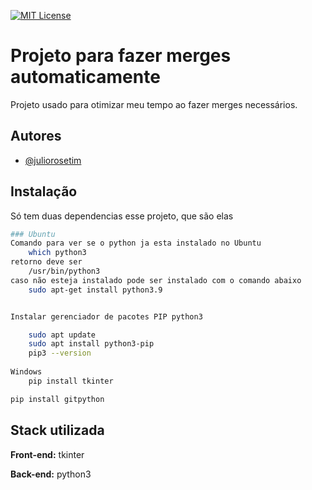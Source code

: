 
[![MIT License](https://img.shields.io/badge/Python%20-%20brightgreen?logo=Python
)](https://img.shields.io/badge/Python%20-%20brightgreen?logo=Python
)

# Projeto para fazer merges automaticamente

Projeto usado para otimizar meu tempo ao fazer merges necessários.



## Autores

- [@juliorosetim](https://www.github.com/juliorosetim)


## Instalação

Só tem duas dependencias esse projeto, que são elas

```bash
### Ubuntu
Comando para ver se o python ja esta instalado no Ubuntu
    which python3
retorno deve ser 
    /usr/bin/python3
caso não esteja instalado pode ser instalado com o comando abaixo
    sudo apt-get install python3.9


Instalar gerenciador de pacotes PIP python3

    sudo apt update
    sudo apt install python3-pip
    pip3 --version
    
Windows 
    pip install tkinter    

pip install gitpython
```
    
## Stack utilizada

**Front-end:** tkinter

**Back-end:** python3

